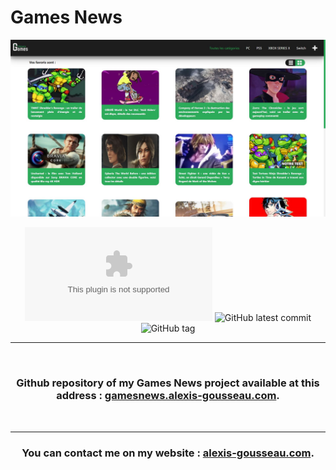 # Games News

<div align="center">

![Banner of the github account](./data/gamesnews.jpg)

![Website fakesite.invalid](https://img.shields.io/website-up-down-green-red/http/www.gamesnews.alexis-gousseau.com)
![GitHub latest commit](https://badgen.net/github/last-commit/alexis-gss/gamesnews?color=2CAB5B)
![GitHub tag](https://img.shields.io/github/tag/alexis-gss/gamesnews?color=2CAB5B)


---

</br>

### Github repository of my Games News project available at this address : [gamesnews.alexis-gousseau.com](https://gamesnews.alexis-gousseau.com).

</br>

---

### You can contact me on my website : [alexis-gousseau.com](https://www.alexis-gousseau.com).

</div>